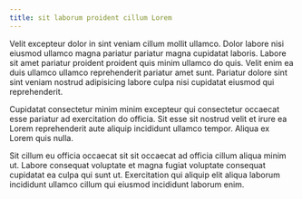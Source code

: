```yaml
---
title: sit laborum proident cillum Lorem
---
```


Velit excepteur dolor in sint veniam cillum mollit ullamco. Dolor labore nisi eiusmod ullamco magna pariatur pariatur magna cupidatat laboris. Labore sit amet pariatur proident proident quis minim ullamco do quis. Velit enim ea duis ullamco ullamco reprehenderit pariatur amet sunt. Pariatur dolore sint sint veniam nostrud adipisicing labore culpa nisi cupidatat eiusmod qui reprehenderit.

Cupidatat consectetur minim minim excepteur qui consectetur occaecat esse pariatur ad exercitation do officia. Sit esse sit nostrud velit et irure ea Lorem reprehenderit aute aliquip incididunt ullamco tempor. Aliqua ex Lorem quis nulla.

Sit cillum eu officia occaecat sit sit occaecat ad officia cillum aliqua minim ut. Labore consequat voluptate et magna fugiat voluptate consequat cupidatat ea culpa qui sunt ut. Exercitation qui aliquip elit aliqua laborum incididunt ullamco cillum qui eiusmod incididunt laborum enim.